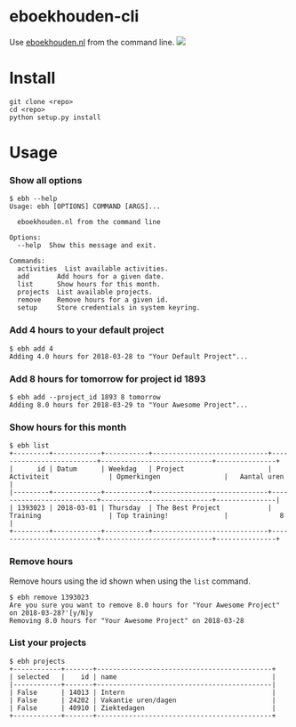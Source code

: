 # eboekhouden-cli

Use [eboekhouden.nl](https://eboekhouden.nl) from the command line.   ![](https://img.shields.io/badge/project%20status-works%20on%20my%20computer-ff69b4.svg)

# Install

```
git clone <repo>
cd <repo>
python setup.py install
```

# Usage

### Show all options
```
$ ebh --help
Usage: ebh [OPTIONS] COMMAND [ARGS]...

  eboekhouden.nl from the command line

Options:
  --help  Show this message and exit.

Commands:
  activities  List available activities.
  add       Add hours for a given date.
  list      Show hours for this month.
  projects  List available projects.
  remove    Remove hours for a given id.
  setup     Store credentials in system keyring.
```

### Add 4 hours to your default project
```
$ ebh add 4
Adding 4.0 hours for 2018-03-28 to "Your Default Project"...
```

### Add 8 hours for tomorrow for project id 1893
```
$ ebh add --project_id 1893 8 tomorrow
Adding 8.0 hours for 2018-03-29 to "Your Awesome Project"...
```

### Show hours for this month
```
$ ebh list
+---------+------------+-----------+-----------------------------+--------------------------+----------------------------+---------------+
|      id | Datum      | Weekdag   | Project                     | Activiteit               | Opmerkingen                |   Aantal uren |
|---------+------------+-----------+-----------------------------+--------------------------+----------------------------+---------------|
| 1393023 | 2018-03-01 | Thursday  | The Best Project            | Training                 | Top training!              |             8 |
+---------+------------+-----------+-----------------------------+--------------------------+----------------------------+---------------+
```

### Remove hours
Remove hours using the id shown when using the `list` command.
```
$ ebh remove 1393023
Are you sure you want to remove 8.0 hours for "Your Awesome Project" on 2018-03-28?'[y/N]y
Removing 8.0 hours for "Your Awesome Project" on 2018-03-28
```

### List your projects
```
$ ebh projects
+------------+-------+--------------------------------------------+
| selected   |    id | name                                       |
|------------+-------+--------------------------------------------|
| False      | 14013 | Intern                                     |
| False      | 24202 | Vakantie uren/dagen                        |
| False      | 40910 | Ziektedagen                                |
+------------+-------+--------------------------------------------+
```
